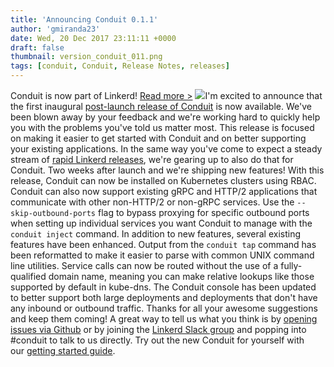 ```yaml
---
title: 'Announcing Conduit 0.1.1'
author: 'gmiranda23'
date: Wed, 20 Dec 2017 23:11:11 +0000
draft: false
thumbnail: version_conduit_011.png
tags: [conduit, Conduit, Release Notes, releases]
---
```


Conduit is now part of Linkerd! [Read more >](/2018/07/06/conduit-0-5-and-the-future/ 'Conduit is now part of Linkerd announcement') ![](http://buoyant.io/wp-content/uploads/2017/12/version_conduit_011-300x151.png)I'm excited to announce that the first inaugural [post-launch release of Conduit](https://github.com/runconduit/conduit/releases/tag/v0.1.1) is now available. We've been blown away by your feedback and we're working hard to quickly help you with the problems you've told us matter most. This release is focused on making it easier to get started with Conduit and on better supporting your existing applications. In the same way you've come to expect a steady stream of [rapid Linkerd releases](https://github.com/linkerd/linkerd/releases), we're gearing up to also do that for Conduit. Two weeks after launch and we're shipping new features! With this release, Conduit can now be installed on Kubernetes clusters using RBAC. Conduit can also now support existing gRPC and HTTP/2 applications that communicate with other non-HTTP/2 or non-gRPC services. Use the `--skip-outbound-ports` flag to bypass proxying for specific outbound ports when setting up individual services you want Conduit to manage with the `conduit inject` command. In addition to new features, several existing features have been enhanced. Output from the `conduit tap` command has been reformatted to make it easier to parse with common UNIX command line utilities. Service calls can now be routed without the use of a fully-qualified domain name, meaning you can make relative lookups like those supported by default in kube-dns. The Conduit console has been updated to better support both large deployments and deployments that don't have any inbound or outbound traffic. Thanks for all your awesome suggestions and keep them coming! A great way to tell us what you think is by [opening issues via Github](https://github.com/runconduit/conduit) or by joining the [Linkerd Slack group](http://linkerd.slack.com) and popping into #conduit to talk to us directly. Try out the new Conduit for yourself with our [getting started guide](https://conduit.io/getting-started/).
